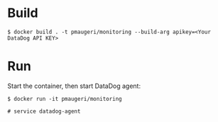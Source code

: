 # Build

```
$ docker build . -t pmaugeri/monitoring --build-arg apikey=<Your DataDog API KEY>
```

# Run 

Start the container, then start DataDog agent:

```
$ docker run -it pmaugeri/monitoring

# service datadog-agent

```